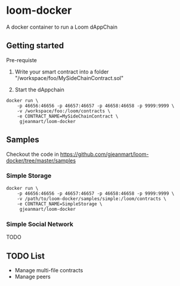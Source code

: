 # loom-docker

A docker container to run a Loom dAppChain

## Getting started

Pre-requiste

1. Write your smart contract into a folder "/workspace/foo/MySideChainContract.sol"

2. Start the dAppchain
```
docker run \ 
    -p 46656:46656 -p 46657:46657 -p 46658:46658 -p 9999:9999 \
    -v /workspace/foo:/loom/contracts \
    -e CONTRACT_NAME=MySideChainContract \
     gjeanmart/loom-docker
```


## Samples

Checkout the code in https://github.com/gjeanmart/loom-docker/tree/master/samples

### Simple Storage

```
docker run \ 
    -p 46656:46656 -p 46657:46657 -p 46658:46658 -p 9999:9999 \
    -v /path/to/loom-docker/samples/simple:/loom/contracts \
    -e CONTRACT_NAME=SimpleStorage \
     gjeanmart/loom-docker
```


### Simple Social Network
TODO



## TODO List

- Manage multi-file contracts
- Manage peers
